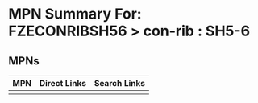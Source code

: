 



# MPN Summary For: FZECONRIBSH56 > con-rib : SH5-6

## MPNs
  

|MPN|Direct Links|Search Links|
| :--- | :--- | :--- |
||||
